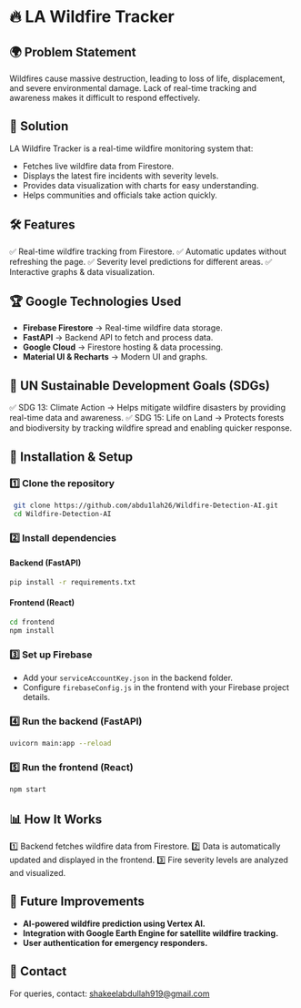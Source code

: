 # 🔥 LA Wildfire Tracker

## 🌍 Problem Statement
Wildfires cause massive destruction, leading to loss of life, displacement, and severe environmental damage. Lack of real-time tracking and awareness makes it difficult to respond effectively. 

## 🚀 Solution
LA Wildfire Tracker is a real-time wildfire monitoring system that:
- Fetches live wildfire data from Firestore.
- Displays the latest fire incidents with severity levels.
- Provides data visualization with charts for easy understanding.
- Helps communities and officials take action quickly.

## 🛠 Features
✅ Real-time wildfire tracking from Firestore.
✅ Automatic updates without refreshing the page.
✅ Severity level predictions for different areas.
✅ Interactive graphs & data visualization.

## 🏆 Google Technologies Used
- **Firebase Firestore** → Real-time wildfire data storage.
- **FastAPI** → Backend API to fetch and process data.
- **Google Cloud** → Firestore hosting & data processing.
- **Material UI & Recharts** → Modern UI and graphs.

## 🎯 UN Sustainable Development Goals (SDGs) 
✅ SDG 13: Climate Action → Helps mitigate wildfire disasters by providing real-time data and awareness.
✅ SDG 15: Life on Land → Protects forests and biodiversity by tracking wildfire spread and enabling quicker response.

## 🔧 Installation & Setup
### 1️⃣ Clone the repository
```sh
 git clone https://github.com/abdu1lah26/Wildfire-Detection-AI.git
 cd Wildfire-Detection-AI
```
### 2️⃣ Install dependencies
#### Backend (FastAPI)
```sh
pip install -r requirements.txt
```
#### Frontend (React)
```sh
cd frontend
npm install
```
### 3️⃣ Set up Firebase
- Add your `serviceAccountKey.json` in the backend folder.
- Configure `firebaseConfig.js` in the frontend with your Firebase project details.

### 4️⃣ Run the backend (FastAPI)
```sh
uvicorn main:app --reload
```

### 5️⃣ Run the frontend (React)
```sh
npm start
```

## 📊 How It Works
1️⃣ Backend fetches wildfire data from Firestore.
2️⃣ Data is automatically updated and displayed in the frontend.
3️⃣ Fire severity levels are analyzed and visualized.

## 🔮 Future Improvements
- **AI-powered wildfire prediction using Vertex AI.**
- **Integration with Google Earth Engine for satellite wildfire tracking.**
- **User authentication for emergency responders.**

## 📩 Contact
For queries, contact: shakeelabdullah919@gmail.com

